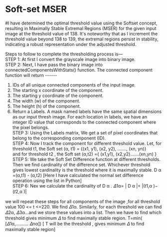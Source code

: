 # Soft-set MSER

#I have determined the optimal threshold value using the Softset concept, resulting in Maximally Stable Extremal Regions (MSER) for the given input image at the threshold value of 138. It's noteworthy that as I increment the threshold value beyond 138 to 139, the extremal regions persist in stability, indicating a robust representation under the adjusted threshold.


Steps to follow to complete the thresholding process is—<br>
               STEP 1: At first I convert the grayscale image into binary image.<br>
               STEP 2: Next, I have pass the binary image into connectedComponentsWithStats() function. The connected component function will return ------<br>
               
1)	IDs of all unique connected components of the input image.
2)	The starting x coordinate of the component.
3)	The starting y coordinate of the component.
4)	The width (w) of the component.
5)	The height (h) of the component.
6)	Return a Labels. A mask named labels have the same spatial dimensions as our input thresh image. For each location in labels, we have an integer ID value that corresponds to the connected component where the pixel belongs.<br>
STEP 3: Using the Labels matrix, We get a set of pixel coordinates that belong to the corresponding component (ID). <br>
STEP 4: Now I track the component for different threshold value. 
                   Let, for threshold t1, the Soft set (α, t1)   = {(x1, y1), (x2, y2), ……., (xn, yn)}  
                                 and for threshold t2 , the Soft set  (α,t2)   ={ (x1,y1), (x2,y2)…….(xn,yn) }  <br>
STEP 5:    We take the Soft Set Difference function at different thresholds. Then we find cardinality of the difference set. Whichever threshold gives lowest cardinality is the threshold where it is maximally stable.
D α   =(α,t1) - (α,t2)      [Here I have calculated the normal set difference operation using the list in Python] <br>
STEP 6: Nex we calculate the cardinality of D α .
     𝛥1α= | D α |= |(𝑡1,α )− (𝑡2,α )|

we will repeat these steps for all components of the image ,for all threshold value  100 <= t <=220.
We find 𝛥1α. Similarly, for each threshold we can find 𝛥2α, 𝛥3α…and we store these values into a list. Then we have to find which threshold gives minimum 𝛥 to find maximally stable region.
       T=min( [𝛥1α,………. 𝛥nα]) [ T will be the threshold , gives minimum 𝛥 to find maximally stable region]
